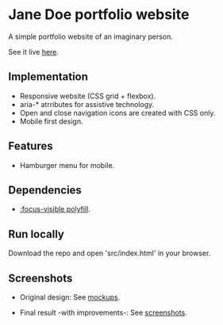 # Jane Doe portfolio website

A simple portfolio website of an imaginary person.

See it live [here](https://tasxatzial.github.io/janedoe-website).

## Implementation

* Responsive website (CSS grid + flexbox).
* aria-* atrributes for assistive technology.
* Open and close navigation icons are created with CSS only.
* Mobile first design.

## Features

* Hamburger menu for mobile.

## Dependencies

* [:focus-visible polyfill](https://github.com/WICG/focus-visible).

## Run locally

Download the repo and open 'src/index.html' in your browser.

## Screenshots

* Original design: See [mockups](mockups/).

* Final result -with improvements-: See [screenshots](screenshots/).
